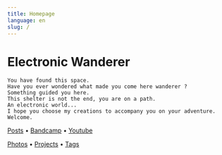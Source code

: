 ```yaml
---
title: Homepage
language: en
slug: /
---
```


# Electronic Wanderer

```
You have found this space.
Have you ever wondered what made you come here wanderer ?
Something guided you here.
This shelter is not the end, you are on a path.
An electronic world...
I hope you choose my creations to accompany you on your adventure.
Welcome.
```
[Posts](/posts/) &bull; [Bandcamp](https://ewanderer.bandcamp.com/) &bull; [Youtube](/youtube/)

[Photos](/photos/) &bull; [Projects](/projects/) &bull; [Tags](/tags/)
